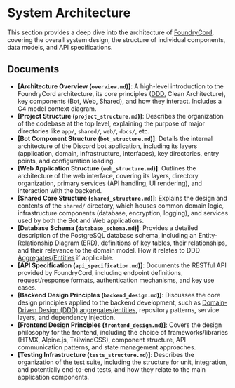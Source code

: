 # System Architecture

This section provides a deep dive into the architecture of [FoundryCord](../../../1_introduction/glossary.md#foundrycord), covering the overall system design, the structure of individual components, data models, and API specifications.

## Documents

*   **[Architecture Overview (`overview.md`)]**: A high-level introduction to the FoundryCord architecture, its core principles ([DDD](../../../1_introduction/glossary.md#ddd-domain-driven-design), Clean Architecture), key components (Bot, Web, Shared), and how they interact. Includes a C4 model context diagram.
*   **[Project Structure (`project_structure.md`)]**: Describes the organization of the codebase at the top level, explaining the purpose of major directories like `app/`, `shared/`, `web/`, `docs/`, etc.
*   **[Bot Component Structure (`bot_structure.md`)]**: Details the internal architecture of the Discord bot application, including its layers (application, domain, infrastructure, interfaces), key directories, entry points, and configuration loading.
*   **[Web Application Structure (`web_structure.md`)]**: Outlines the architecture of the web interface, covering its layers, directory organization, primary services (API handling, UI rendering), and interaction with the backend.
*   **[Shared Core Structure (`shared_structure.md`)]**: Explains the design and contents of the `shared/` directory, which houses common domain logic, infrastructure components (database, encryption, logging), and services used by both the Bot and Web applications.
*   **[Database Schema (`database_schema.md`)]**: Provides a detailed description of the PostgreSQL database schema, including an Entity-Relationship Diagram (ERD), definitions of key tables, their relationships, and their relevance to the domain model. How it relates to DDD [Aggregates](../../../1_introduction/glossary.md#ddd-domain-driven-design)/[Entities](../../../1_introduction/glossary.md#ddd-domain-driven-design) if applicable.
*   **[API Specification (`api_specification.md`)]**: Documents the RESTful API provided by FoundryCord, including endpoint definitions, request/response formats, authentication mechanisms, and key use cases.
*   **[Backend Design Principles (`backend_design.md`)]**: Discusses the core design principles applied to the backend development, such as [Domain-Driven Design (DDD)](../../../1_introduction/glossary.md#ddd-domain-driven-design) [aggregates](../../../1_introduction/glossary.md#ddd-domain-driven-design)/[entities](../../../1_introduction/glossary.md#ddd-domain-driven-design), repository patterns, service layers, and dependency injection.
*   **[Frontend Design Principles (`frontend_design.md`)]**: Covers the design philosophy for the frontend, including the choice of frameworks/libraries (HTMX, Alpine.js, TailwindCSS), component structure, API communication patterns, and state management approaches.
*   **[Testing Infrastructure (`tests_structure.md`)]**: Describes the organization of the test suite, including the structure for unit, integration, and potentially end-to-end tests, and how they relate to the main application components. 